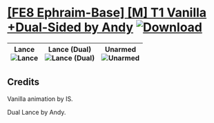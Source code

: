 # [\[FE8 Ephraim-Base\] \[M\] T1 Vanilla +Dual-Sided by Andy](https://git.io/JisxY) [![Download](https://img.shields.io/badge/Download--red?style=social&logo=github)](https://git.io/JishB)

| <b>Lance</b><br/><img alt="Lance" src="https://git.io/JisAg"/> | <b>Lance (Dual)</b><br/><img alt="Lance (Dual)" src="https://git.io/JisFt"/> | <b>Unarmed</b><br/><img alt="Unarmed" src="https://git.io/JisFk"/> |
| :---: | :---: | :---: |

## Credits

Vanilla animation by IS.

Dual Lance by Andy.

